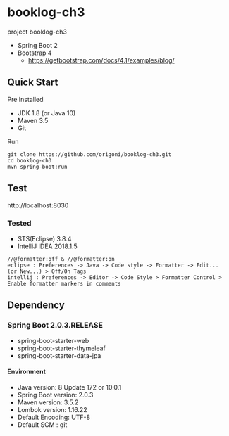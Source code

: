 # booklog-ch3

project booklog-ch3

- Spring Boot 2
- Bootstrap 4
  - https://getbootstrap.com/docs/4.1/examples/blog/

## Quick Start
Pre Installed
- JDK 1.8 (or Java 10)
- Maven 3.5
- Git

Run
```
git clone https://github.com/origoni/booklog-ch3.git
cd booklog-ch3
mvn spring-boot:run
```

## Test

http://localhost:8030


### Tested
- STS(Eclipse) 3.8.4
- IntelliJ IDEA 2018.1.5

```
//@formatter:off & //@formatter:on
eclipse : Preferences -> Java -> Code style -> Formatter -> Edit... (or New...) > Off/On Tags
intellij : Preferences -> Editor -> Code Style > Formatter Control > Enable formatter markers in comments
```


## Dependency

### Spring Boot 2.0.3.RELEASE
- spring-boot-starter-web
- spring-boot-starter-thymeleaf
- spring-boot-starter-data-jpa

#### Environment
- Java version: 8 Update 172 or 10.0.1
- Spring Boot version: 2.0.3
- Maven version: 3.5.2
- Lombok version: 1.16.22
- Default Encoding: UTF-8
- Default SCM : git

